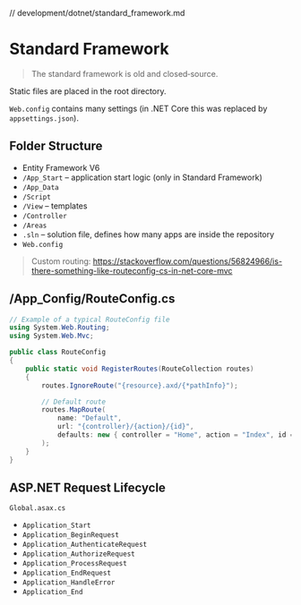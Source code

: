 // development/dotnet/standard_framework.md
# Standard Framework

> The standard framework is old and closed‑source.

Static files are placed in the root directory.

`Web.config` contains many settings (in .NET Core this was replaced by `appsettings.json`).

## Folder Structure

- Entity Framework V6
- `/App_Start` – application start logic (only in Standard Framework)
- `/App_Data`
- `/Script`
- `/View` – templates
- `/Controller`
- `/Areas`
- `.sln` – solution file, defines how many apps are inside the repository
- `Web.config`

> Custom routing: https://stackoverflow.com/questions/56824966/is-there-something-like-routeconfig-cs-in-net-core-mvc

## /App_Config/RouteConfig.cs

```csharp
// Example of a typical RouteConfig file
using System.Web.Routing;
using System.Web.Mvc;

public class RouteConfig
{
    public static void RegisterRoutes(RouteCollection routes)
    {
        routes.IgnoreRoute("{resource}.axd/{*pathInfo}");

        // Default route
        routes.MapRoute(
            name: "Default",
            url: "{controller}/{action}/{id}",
            defaults: new { controller = "Home", action = "Index", id = UrlParameter.Optional }
        );
    }
}
```

## ASP.NET Request Lifecycle

`Global.asax.cs`

- `Application_Start`
- `Application_BeginRequest`
- `Application_AuthenticateRequest`
- `Application_AuthorizeRequest`
- `Application_ProcessRequest`
- `Application_EndRequest`
- `Application_HandleError`
- `Application_End`
